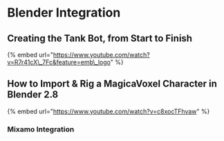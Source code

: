 # Blender Integration

## Creating the Tank Bot, from Start to Finish

{% embed url="https://www.youtube.com/watch?v=R7r41cX\_7Fc&feature=emb\_logo" %}

## How to Import & Rig a MagicaVoxel Character in Blender 2.8

{% embed url="https://www.youtube.com/watch?v=c8xocTFhvaw" %}



### Mixamo Integration



